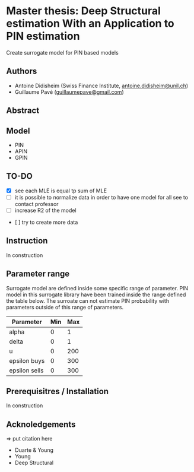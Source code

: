 # Master thesis: Deep Structural estimation With an Application to PIN estimation

Create surrogate model for PIN based models

## Authors

- Antoine Didisheim (Swiss Finance Institute, antoine.didisheim@unil.ch)
- Guillaume Pavé (guillaumepave@gmail.com)

## Abstract


## Model

- PIN
- APIN
- GPIN

## TO-DO

- [x] see each MLE is equal tp sum of MLE
- [ ] it is possible to normalize data in order to have one model for all
see to contact professor
- [ ] increase R2 of the model
- [ ] try to create more data

## Instruction

In construction

## Parameter range

Surrogate model are defined inside some specific range of parameter. PIN model in this surrogate library have been trained inside the range defined the table below.
The surroate can not estimate PIN probability with parameters outside of this range of parameters.

| Parameter | Min | Max
| ------------- | ------------- | ------------- 
| alpha  | 0  | 1
| delta  | 0  | 1
| u  | 0  | 200
| epsilon buys  | 0  | 300
| epsilon sells  | 0  | 300

## Prerequisitres / Installation

In construction

## Acknoledgements

=> put citation here

- Duarte & Young
- Young
- Deep Structural 
